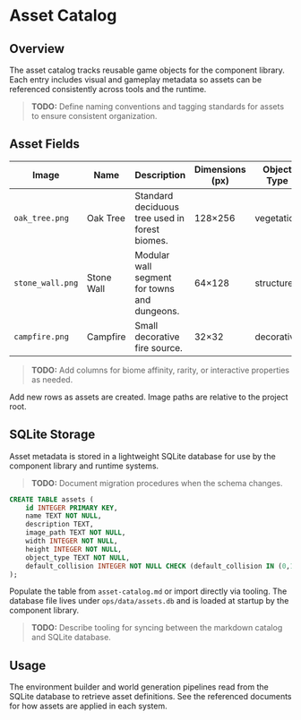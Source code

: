 # Asset Catalog

## Overview
The asset catalog tracks reusable game objects for the component library. Each entry includes visual and gameplay metadata so assets can be referenced consistently across tools and the runtime.

> **TODO:** Define naming conventions and tagging standards for assets to ensure consistent organization.

## Asset Fields
| Image | Name | Description | Dimensions (px) | Object Type | Default Collision |
|-------|------|-------------|-----------------|-------------|-------------------|
| `oak_tree.png` | Oak Tree | Standard deciduous tree used in forest biomes. | 128×256 | vegetation | true |
| `stone_wall.png` | Stone Wall | Modular wall segment for towns and dungeons. | 64×128 | structure | true |
| `campfire.png` | Campfire | Small decorative fire source. | 32×32 | decorative | false |

> **TODO:** Add columns for biome affinity, rarity, or interactive properties as needed.

Add new rows as assets are created. Image paths are relative to the project root.

## SQLite Storage
Asset metadata is stored in a lightweight SQLite database for use by the component library and runtime systems.

> **TODO:** Document migration procedures when the schema changes.

```sql
CREATE TABLE assets (
    id INTEGER PRIMARY KEY,
    name TEXT NOT NULL,
    description TEXT,
    image_path TEXT NOT NULL,
    width INTEGER NOT NULL,
    height INTEGER NOT NULL,
    object_type TEXT NOT NULL,
    default_collision INTEGER NOT NULL CHECK (default_collision IN (0,1))
);
```

Populate the table from `asset-catalog.md` or import directly via tooling. The database file lives under `ops/data/assets.db` and is loaded at startup by the component library.

> **TODO:** Describe tooling for syncing between the markdown catalog and SQLite database.

## Usage
The environment builder and world generation pipelines read from the SQLite database to retrieve asset definitions. See the referenced documents for how assets are applied in each system.

